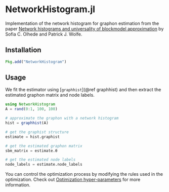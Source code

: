 # NetworkHistogram.jl

Implementation of the network histogram for graphon estimation from the paper [Network histograms and universality of blockmodel approximation](https://doi.org/10.1073/pnas.1400374111) by Sofia C. Olhede and Patrick J. Wolfe.


## Installation

```julia
Pkg.add("NetworkHistogram")
```

## Usage

We fit the estimator using [`graphhist`](@ref graphhist) and then extract the estimated graphon matrix and node labels.

```julia
using NetworkHistogram
A = rand(0:1, 100, 100)

# approximate the graphon with a network histogram
hist = graphhist(A)

# get the graphist structure
estimate = hist.graphist

# get the estimated graphon matrix
sbm_matrix = estimate.θ

# get the estimated node labels
node_labels = estimate.node_labels
```

You can control the optimization process by modifying the rules used in the optimization. Check out [Optimization hyper-parameters](@ref) for more information.